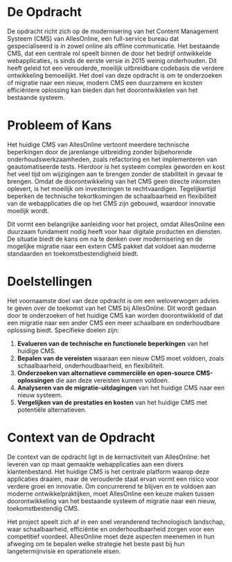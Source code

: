 # De Opdracht
De opdracht richt zich op de modernisering van het Content Management Systeem (CMS) van AllesOnline, een full-service bureau dat gespecialiseerd is in zowel online als offline communicatie. Het bestaande CMS, dat een centrale rol speelt binnen de door het bedrijf ontwikkelde webapplicaties, is sinds de eerste versie in 2015 weinig onderhouden. Dit heeft geleid tot een verouderde, moeilijk uitbreidbare codebasis die verdere ontwikkeling bemoeilijkt. Het doel van deze opdracht is om te onderzoeken of migratie naar een nieuw, modern CMS een duurzamere en kosten efficiëntere oplossing kan bieden dan het doorontwikkelen van het bestaande systeem.

# Probleem of Kans
Het huidige CMS van AllesOnline vertoont meerdere technische beperkingen door de jarenlange uitbreiding zonder bijbehorende onderhoudswerkzaamheden, zoals refactoring en het implementeren van geautomatiseerde tests. Hierdoor is het systeem complex geworden en kost het veel tijd om wijzigingen aan te brengen zonder de stabiliteit in gevaar te brengen. Omdat de doorontwikkeling van het CMS geen directe inkomsten oplevert, is het moeilijk om investeringen te rechtvaardigen. Tegelijkertijd beperken de technische tekortkomingen de schaalbaarheid en flexibiliteit van de webapplicaties die op het CMS zijn gebouwd, waardoor innovatie moeilijk wordt.

Dit vormt een belangrijke aanleiding voor het project, omdat AllesOnline een duurzaam fundament nodig heeft voor haar digitale producten en diensten. De situatie biedt de kans om na te denken over modernisering en de mogelijke migratie naar een extern CMS pakket dat voldoet aan moderne standaarden en toekomstbestendigheid biedt.

# Doelstellingen
Het voornaamste doel van deze opdracht is om een weloverwogen advies te geven over de toekomst van het CMS bij AllesOnline. Dit wordt gedaan door te onderzoeken of het huidige CMS kan worden doorontwikkeld of dat een migratie naar een ander CMS een meer schaalbare en onderhoudbare oplossing biedt. Specifieke doelen zijn:

1. **Evalueren van de technische en functionele beperkingen** van het huidige CMS.
2. **Bepalen van de vereisten** waaraan een nieuw CMS moet voldoen, zoals schaalbaarheid, onderhoudbaarheid, en flexibiliteit.
3. **Onderzoeken van alternatieve commerciële en open-source CMS-oplossingen** die aan deze vereisten kunnen voldoen.
4. **Analyseren van de migratie-uitdagingen** van het huidige CMS naar een nieuw systeem.
5. **Vergelijken van de prestaties en kosten** van het huidige CMS met potentiële alternatieven.

# Context van de Opdracht
De context van de opdracht ligt in de kernactiviteit van AllesOnline: het leveren van op maat gemaakte webapplicaties aan een divers klantenbestand. Het huidige CMS is het centrale platform waarop deze applicaties draaien, maar de verouderde staat ervan vormt een risico voor verdere groei en innovatie. Om concurrerend te blijven en te voldoen aan moderne ontwikkelpraktijken, moet AllesOnline een keuze maken tussen doorontwikkeling van het bestaande systeem of migratie naar een nieuw, toekomstbestendig CMS.

Het project speelt zich af in een snel veranderend technologisch landschap, waar schaalbaarheid, efficiëntie en onderhoudbaarheid zorgen voor een competitief voordeel. AllesOnline moet deze aspecten meenemen in hun afweging om te bepalen welke strategie het beste past bij hun langetermijnvisie en operationele eisen.